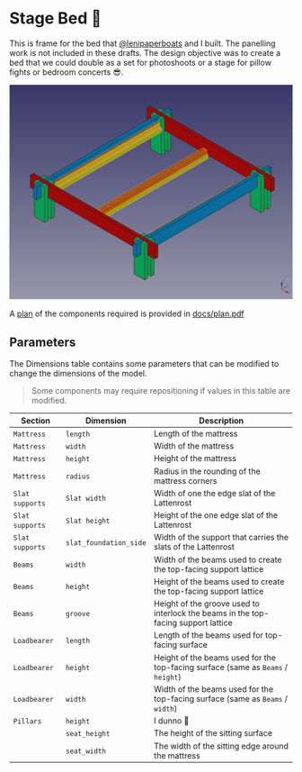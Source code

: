 # Stage Bed :metal:

This is frame for the bed that
[@lenipaperboats](https://instagram.com/lenipaperboats) and I built. The
panelling work is not included in these drafts. The design objective was to
create a bed that we could double as a set for photoshoots or a stage for
pillow fights or bedroom concerts :sunglasses:.

![Preview of the bed model when composed](./docs/model-preview.png)

A [plan][plan] of the components required is provided in [docs/plan.pdf][plan]
## Parameters

The Dimensions table contains some parameters that can be modified to change
the dimensions of the model.

> Some components may require repositioning if values in this table are
> modified.

| Section | Dimension | Description |
|----|----|----|
| `Mattress` | `length` | Length of the mattress|
| `Mattress` | `width` | Width of the mattress|
| `Mattress` | `height` | Height of the mattress|
| `Mattress` | `radius` | Radius in the rounding of the mattress corners|
| `Slat supports` | `Slat width` | Width of one the edge slat of the Lattenrost | 
| `Slat supports` | `Slat height` | Height of the one edge slat of the Lattenrost |
| `Slat supports` | `slat_foundation_side` | Width of the support that carries the slats of the Lattenrost |
| `Beams` | `width` | Width of the beams used to create the top-facing support lattice |
| `Beams` | `height` | Height of the beams used to create the top-facing support lattice |
| `Beams` | `groove` | Height of the groove used to interlock the beams in the top-facing support lattice |
| `Loadbearer` | `length` | Length of the beams used for top-facing surface |
| `Loadbearer` | `height` | Height of the beams used for the top-facing surface (same as `Beams` / `height`) |
| `Loadbearer` | `width` | Width of the beams used for the top-facing surface (same as `Beams` / `width`) |
| `Pillars` | `height` | I dunno :shrug: |
| | `seat_height` | The height of the sitting surface |
| | `seat_width` | The width of the sitting edge around the mattress |

[plan]: ./docs/plan.pdf
